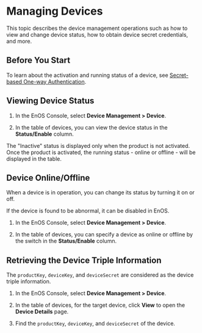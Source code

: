 # Managing Devices

This topic describes the device management operations such as how to view and change device status, how to obtain device secret credentials, and more.

## Before You Start

To learn about the activation and running status of a device, see [Secret-based One-way Authentication](../secretbased_authentication).

## Viewing Device Status

1. In the EnOS Console, select **Device Management > Device**.

2. In the table of devices, you can view the device status in the **Status/Enable** column.

The "Inactive" status is displayed only when the product is not activated. Once the product is activated, the running status - online or offline - will be displayed in the table.

## Device Online/Offline

When a device is in operation, you can change its status by turning it on or off.

If the device is found to be abnormal, it can be disabled in EnOS.

1. In the EnOS Console, select **Device Management > Device**.

2. In the table of devices, you can specify a device as online or offline by the switch in the **Status/Enable** column.


## Retrieving the Device Triple Information

The `productKey`, `deviceKey`, and `deviceSecret` are considered as the device triple information.

1. In the EnOS Console, select **Device Management > Device**.

2. In the table of devices, for the target device, click **View** to open the **Device Details** page.

3. Find the `productKey`, `deviceKey`, and `deviceSecret` of the device.
